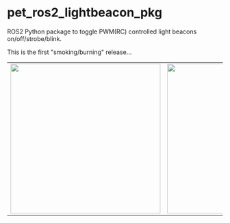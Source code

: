 # pet_ros2_lightbeacon_pkg
ROS2 Python package to toggle PWM(RC) controlled light beacons on/off/strobe/blink.

This is the first "smoking/burning" release...

<table>
    <tr>
      <td>
        <img src="doc/pet_joystick_fake3D.png" width="350px">
      </td>
      <td>
        <img src="doc/pet_saftblandare.mp4" width="350px">
      </td>
    </tr>
  </table>